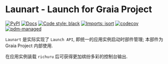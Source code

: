 # Launart - Launch for Graia Project

[![PyPI](https://img.shields.io/pypi/v/launart)](https://pypi.org/project/launart)
[![Docs](https://img.shields.io/badge/文档-here-blue)](https://graia.readthedocs.io/other/launart/)
[![Code style: black](https://img.shields.io/badge/code%20style-black-000000.svg)](https://github.com/psf/black)
[![Imports: isort](https://img.shields.io/badge/%20imports-isort-%231674b1?style=flat&labelColor=ef8336)](https://pycqa.github.io/isort/)
[![codecov](https://codecov.io/gh/GraiaProject/launart/branch/master/graph/badge.svg?token=MW5U3JYXRA)](https://codecov.io/gh/GraiaProject/launart)
[![pdm-managed](https://img.shields.io/badge/pdm-managed-blueviolet)](https://pdm.fming.dev)

`Launart` 是实际实现了 `Launch API`, 即统一的应用实例启动时部件管理; 本部件为 Graia Project 内部使用.

在应用实例装载 `richuru` 后可获得更加缤纷多彩的控制台输出.